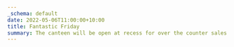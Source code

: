 ```yaml
---
_schema: default
date: 2022-05-06T11:00:00+10:00
title: Fantastic Friday
summary: The canteen will be open at recess for over the counter sales.
---
```

